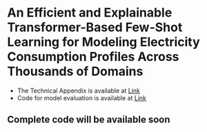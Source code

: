 # An Efficient and Explainable Transformer-Based Few-Shot Learning for Modeling Electricity Consumption Profiles Across Thousands of Domains

- The Technical Appendix is available at [Link](https://github.com/Anonymouspersonx/EM_trans_Anonymous/blob/main/Technical_Appendix.pdf)
- Code for model evaluation is available at [Link](https://github.com/Anonymouspersonx/EM_trans_Anonymous/blob/main/eva_demo.ipynb)


## Complete code will be available soon
